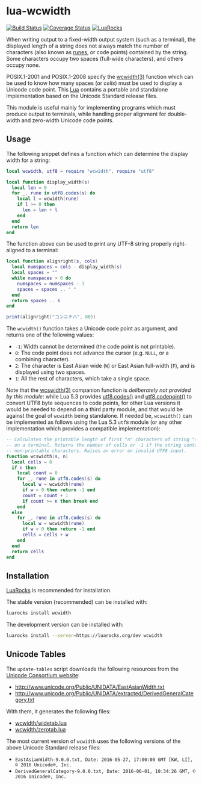 lua-wcwidth
===========

[![Build Status](https://travis-ci.org/aperezdc/lua-wcwidth.svg?branch=master)](https://travis-ci.org/aperezdc/lua-wcwidth)
[![Coverage Status](https://coveralls.io/repos/github/aperezdc/lua-wcwidth/badge.svg?branch=master)](https://coveralls.io/github/aperezdc/lua-wcwidth?branch=master)
[![LuaRocks](https://img.shields.io/badge/luarocks-v0.2-blue.png)](https://luarocks.org/modules/aperezdc/wcwidth)

When writing output to a fixed-width output system (such as a terminal), the
displayed length of a string does not always match the number of characters
(also known as [runes](https://swtch.com/plan9port/unix/man/rune3.html), or
code points) contained by the string. Some characters occupy two spaces
(full-wide characters), and others occupy none.

POSIX.1-2001 and POSIX.1-2008 specify the
[wcwidth(3)](http://man7.org/linux/man-pages/man3/wcwidth.3.html) function
which can be used to know how many spaces (or *cells*) must be used to display
a Unicode code point. This [Lua](http://lua.org) contains a portable and
standalone implementation based on the Unicode Standard release files.

This module is useful mainly for implementing programs which must produce
output to terminals, while handling proper alignment for double-width and
zero-width Unicode code points.

Usage
-----

The following snippet defines a function which can determine the display width
for a string:

```lua
local wcwidth, utf8 = require "wcwidth", require "utf8"

local function display_width(s)
  local len = 0
  for _, rune in utf8.codes(s) do
    local l = wcwidth(rune)
    if l >= 0 then
      len = len + l
    end
  end
  return len
end
```

The function above can be used to print any UTF-8 string properly
right-aligned to a terminal:

```lua
local function alignright(s, cols)
  local numspaces = cols - display_width(s)
  local spaces = ""
  while numspaces > 0 do
    numspaces = numspaces - 1
    spaces = spaces .. " "
  end
  return spaces .. s
end

print(alignright("コンニチハ", 80))
```

The `wcwidth()` function takes a Unicode code point as argument, and returns
one of the following values:

* `-1`: Width cannot be determined (the code point is not printable).
* `0`: The code point does not advance the cursor (e.g. `NULL`, or a combining
  character).
* `2`: The character is East Asian wide (`W`) or East Asian full-width (`F`),
  and is displayed using two spaces.
* `1`: All the rest of characters, which take a single space.

Note that the
[wcswidth(3)](http://man7.org/linux/man-pages/man3/wcswidth.3.html) companion
function is *deliberately not provided by this module*: while Lua 5.3 provides
[utf8.codes()](http://www.lua.org/manual/5.3/manual.html#pdf-utf8.codes) and
[utf8.codepoint()](http://www.lua.org/manual/5.3/manual.html#pdf-utf8.codepoint)
to convert UTF8 byte sequences to code points, for other Lua versions it would
be needed to depend on a third party module, and that would be against the
goal of `wcwidth` being standalone. If needed be, `wcswidth()` can be
implemented as follows using the Lua 5.3 `utf8` module (or any other
implementation which provides a compatible implementation):

```lua
-- Calculates the printable length of first "n" characters of string "s"
-- on a terminal. Returns the number of cells or -1 if the string contains
-- non-printable characters. Raises an error on invalid UTF8 input.
function wcswidth(s, n)
  local cells = 0
  if n then
    local count = 0
    for _, rune in utf8.codes(s) do
      local w = wcwidth(rune)
      if w < 0 then return -1 end
      count = count + 1
      if count >= n then break end
    end
  else
    for _, rune in utf8.codes(s) do
      local w = wcwidth(rune)
      if w < 0 then return -1 end
      cells = cells + w
    end
  end
  return cells
end
```


Installation
------------

[LuaRocks](https://luarocks.org) is recommended for installation.

The stable version (recommended) can be installed with:

```sh
luarocks install wcwidth
```

The development version can be installed with:

```sh
luarocks install --server=https://luarocks.org/dev wcwidth
```

Unicode Tables
--------------

The `update-tables` script downloads the following resources from the [Unicode
Consortium website](http://unicode.org):

* http://www.unicode.org/Public/UNIDATA/EastAsianWidth.txt
* http://www.unicode.org/Public/UNIDATA/extracted/DerivedGeneralCategory.txt

With them, it generates the following files:

* [wcwidth/widetab.lua](./wcwidth/widetab.lua)
* [wcwidth/zerotab.lua](./wcwidth/zerotab.lua)

The most current version of `wcwidth` uses the following versions of the above
Unicode Standard release files:

* `EastAsianWidth-9.0.0.txt, Date: 2016-05-27, 17:00:00 GMT [KW, LI], © 2016 Unicode®, Inc.`
* `DerivedGeneralCategory-9.0.0.txt, Date: 2016-06-01, 10:34:26 GMT, © 2016 Unicode®, Inc.`


